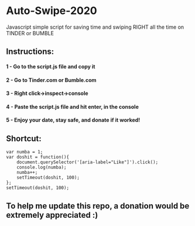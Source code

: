 # Auto-Swipe-2020

Javascript simple script for saving time and swiping RIGHT all the time on TINDER or BUMBLE

## Instructions: 

#### 1 - Go to the script.js file and copy it

#### 2 - Go to Tinder.com or Bumble.com

#### 3 - Right click->inspect->console

#### 4 - Paste the script.js file and hit enter, in the console

#### 5 - Enjoy your date, stay safe, and donate if it worked!


## Shortcut: 

``` 
var numba = 1;
var doshit = function(){
    document.querySelector('[aria-label="Like"]').click();
    console.log(numba);
    numba++;
    setTimeout(doshit, 100);
};
setTimeout(doshit, 100);
```


## To help me update this repo, a donation would be extremely appreciated :)
